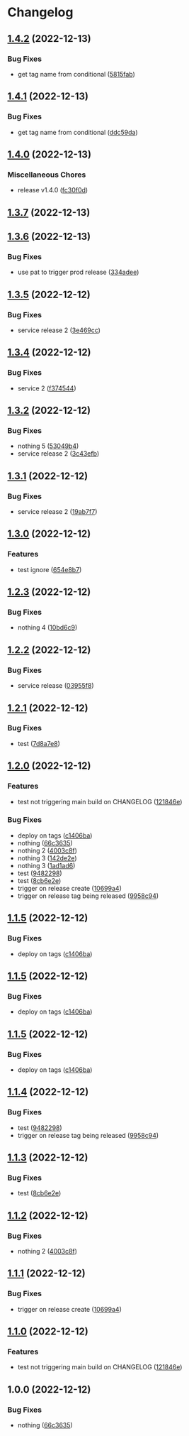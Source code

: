 # Changelog

## [1.4.2](https://github.com/shubydo/gh-actions-test/compare/v1.4.1...v1.4.2) (2022-12-13)


### Bug Fixes

* get tag name from conditional ([5815fab](https://github.com/shubydo/gh-actions-test/commit/5815fabd1a9fe7f015151537df34123cf5e44de1))

## [1.4.1](https://github.com/shubydo/gh-actions-test/compare/v1.4.0...v1.4.1) (2022-12-13)


### Bug Fixes

* get tag name from conditional ([ddc59da](https://github.com/shubydo/gh-actions-test/commit/ddc59daa57d9f5ccd35be5bd59d37a03b898bff4))

## [1.4.0](https://github.com/shubydo/gh-actions-test/compare/v1.3.7...v1.4.0) (2022-12-13)


### Miscellaneous Chores

* release v1.4.0 ([fc30f0d](https://github.com/shubydo/gh-actions-test/commit/fc30f0d93eb688c324c8a89c11d8e1cc944d2d9c))

## [1.3.7](https://github.com/shubydo/gh-actions-test/compare/v1.3.6...v1.3.7) (2022-12-13)


## [1.3.6](https://github.com/shubydo/gh-actions-test/compare/v1.3.5...v1.3.6) (2022-12-13)


### Bug Fixes

* use pat to trigger prod release ([334adee](https://github.com/shubydo/gh-actions-test/commit/334adeea68b088c530c81f5534cc8c1217af734a))

## [1.3.5](https://github.com/shubydo/gh-actions-test/compare/v1.3.4...v1.3.5) (2022-12-12)


### Bug Fixes

* service release 2 ([3e469cc](https://github.com/shubydo/gh-actions-test/commit/3e469cc31b8d2ab562f07f8ca4d91d4469039b81))

## [1.3.4](https://github.com/shubydo/gh-actions-test/compare/v1.3.3...v1.3.4) (2022-12-12)


### Bug Fixes

* service 2 ([f374544](https://github.com/shubydo/gh-actions-test/commit/f3745447fec61cc224f23695bc12efbd4009b1de))

## [1.3.2](https://github.com/shubydo/gh-actions-test/compare/v1.3.1...v1.3.2) (2022-12-12)


### Bug Fixes

* nothing 5 ([53049b4](https://github.com/shubydo/gh-actions-test/commit/53049b4adf2b06ee38ca9e97523a8d14cb9b06cc))
* service release 2 ([3c43efb](https://github.com/shubydo/gh-actions-test/commit/3c43efb6b2a2e148c09904361804d503a74d1093))

## [1.3.1](https://github.com/shubydo/gh-actions-test/compare/v1.3.0...v1.3.1) (2022-12-12)


### Bug Fixes

* service release 2 ([19ab7f7](https://github.com/shubydo/gh-actions-test/commit/19ab7f7b5e40ab936b221d4fb0e38e475bb14308))

## [1.3.0](https://github.com/shubydo/gh-actions-test/compare/v1.2.3...v1.3.0) (2022-12-12)


### Features

* test ignore ([654e8b7](https://github.com/shubydo/gh-actions-test/commit/654e8b7cd50037c739c6bfce91c98ad2c4af2d28))

## [1.2.3](https://github.com/shubydo/gh-actions-test/compare/v1.2.2...v1.2.3) (2022-12-12)


### Bug Fixes

* nothing 4 ([10bd6c9](https://github.com/shubydo/gh-actions-test/commit/10bd6c97929955e66e047868f7e9ffe8bddfc993))

## [1.2.2](https://github.com/shubydo/gh-actions-test/compare/v1.2.1...v1.2.2) (2022-12-12)


### Bug Fixes

* service release ([03955f8](https://github.com/shubydo/gh-actions-test/commit/03955f83463286de47ffc147c26fbbb950d6e45d))

## [1.2.1](https://github.com/shubydo/gh-actions-test/compare/v1.2.0...v1.2.1) (2022-12-12)


### Bug Fixes

* test ([7d8a7e8](https://github.com/shubydo/gh-actions-test/commit/7d8a7e8daf1f98ed2013e37d0d3d441006cdaf09))

## [1.2.0](https://github.com/shubydo/gh-actions-test/compare/v1.1.5...v1.2.0) (2022-12-12)


### Features

* test not triggering main build on CHANGELOG ([121846e](https://github.com/shubydo/gh-actions-test/commit/121846ef3fed9100869b41009defa49eee311c10))


### Bug Fixes

* deploy on tags ([c1406ba](https://github.com/shubydo/gh-actions-test/commit/c1406bac79f8107e2f1310fc5bd8af63d4535556))
* nothing ([66c3635](https://github.com/shubydo/gh-actions-test/commit/66c3635d0794c5088e5a08417bc04bc9cbb578ef))
* nothing 2 ([4003c8f](https://github.com/shubydo/gh-actions-test/commit/4003c8fb70e6937e7e16bbf0252740d4188a7260))
* nothing 3 ([142de2e](https://github.com/shubydo/gh-actions-test/commit/142de2e67c3bc130cba493dcc44d3783524f0af0))
* nothing 3 ([1ad1ad6](https://github.com/shubydo/gh-actions-test/commit/1ad1ad6e498fc934efb7c83e1d0d689afed008d8))
* test ([9482298](https://github.com/shubydo/gh-actions-test/commit/94822985962c6fed98b73906a5beb9bd5f01dfb2))
* test ([8cb6e2e](https://github.com/shubydo/gh-actions-test/commit/8cb6e2e0e0dd0f82dbc94b8ae0133823e515b4b2))
* trigger on release create ([10699a4](https://github.com/shubydo/gh-actions-test/commit/10699a4ea21e31512c78457eac487bb705972f3f))
* trigger on release tag being released ([9958c94](https://github.com/shubydo/gh-actions-test/commit/9958c9467703ca67a654c588c11e595301d6aadf))

## [1.1.5](https://github.com/shubydo/gh-actions-test/compare/v1.1.4...v1.1.5) (2022-12-12)


### Bug Fixes

* deploy on tags ([c1406ba](https://github.com/shubydo/gh-actions-test/commit/c1406bac79f8107e2f1310fc5bd8af63d4535556))

## [1.1.5](https://github.com/shubydo/gh-actions-test/compare/v1.1.4...v1.1.5) (2022-12-12)


### Bug Fixes

* deploy on tags ([c1406ba](https://github.com/shubydo/gh-actions-test/commit/c1406bac79f8107e2f1310fc5bd8af63d4535556))

## [1.1.5](https://github.com/shubydo/gh-actions-test/compare/v1.1.4...v1.1.5) (2022-12-12)


### Bug Fixes

* deploy on tags ([c1406ba](https://github.com/shubydo/gh-actions-test/commit/c1406bac79f8107e2f1310fc5bd8af63d4535556))

## [1.1.4](https://github.com/shubydo/gh-actions-test/compare/v1.1.3...v1.1.4) (2022-12-12)


### Bug Fixes

* test ([9482298](https://github.com/shubydo/gh-actions-test/commit/94822985962c6fed98b73906a5beb9bd5f01dfb2))
* trigger on release tag being released ([9958c94](https://github.com/shubydo/gh-actions-test/commit/9958c9467703ca67a654c588c11e595301d6aadf))

## [1.1.3](https://github.com/shubydo/gh-actions-test/compare/v1.1.2...v1.1.3) (2022-12-12)


### Bug Fixes

* test ([8cb6e2e](https://github.com/shubydo/gh-actions-test/commit/8cb6e2e0e0dd0f82dbc94b8ae0133823e515b4b2))

## [1.1.2](https://github.com/shubydo/gh-actions-test/compare/v1.1.1...v1.1.2) (2022-12-12)


### Bug Fixes

* nothing 2 ([4003c8f](https://github.com/shubydo/gh-actions-test/commit/4003c8fb70e6937e7e16bbf0252740d4188a7260))

## [1.1.1](https://github.com/shubydo/gh-actions-test/compare/v1.1.0...v1.1.1) (2022-12-12)


### Bug Fixes

* trigger on release create ([10699a4](https://github.com/shubydo/gh-actions-test/commit/10699a4ea21e31512c78457eac487bb705972f3f))

## [1.1.0](https://github.com/shubydo/gh-actions-test/compare/v1.0.0...v1.1.0) (2022-12-12)


### Features

* test not triggering main build on CHANGELOG ([121846e](https://github.com/shubydo/gh-actions-test/commit/121846ef3fed9100869b41009defa49eee311c10))

## 1.0.0 (2022-12-12)


### Bug Fixes

* nothing ([66c3635](https://github.com/shubydo/gh-actions-test/commit/66c3635d0794c5088e5a08417bc04bc9cbb578ef))
